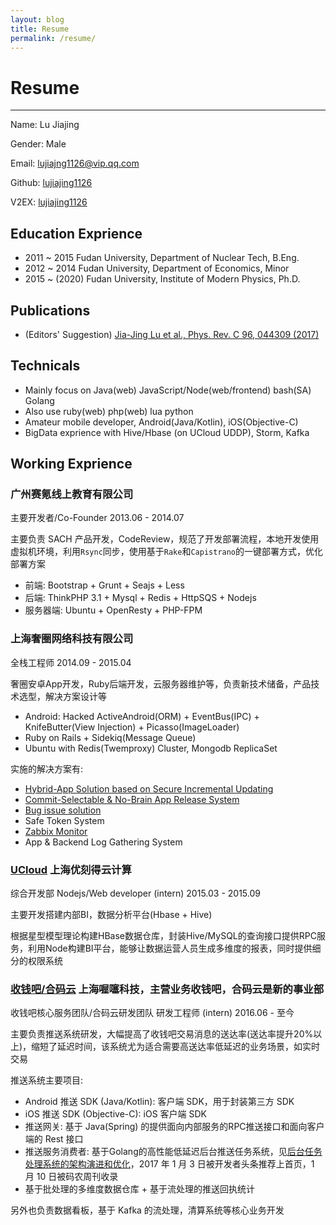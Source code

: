 ```yaml
---
layout: blog
title: Resume
permalink: /resume/
---
```


# Resume

---

Name: Lu Jiajing

Gender: Male

Email: lujiajng1126@vip.qq.com

Github: [lujiajing1126](https://github.com/lujiajing1126)

V2EX: [lujiajing1126](https://www.v2ex.com/member/lujiajing1126)

## Education Exprience

 - 2011 ~ 2015 Fudan University, Department of Nuclear Tech, B.Eng.
 - 2012 ~ 2014 Fudan University, Department of Economics, Minor
 - 2015 ~ (2020) Fudan University, Institute of Modern Physics, Ph.D.

## Publications

 - (Editors' Suggestion) [Jia-Jing Lu et al., Phys. Rev. C 96, 044309 (2017)](https://journals.aps.org/prc/abstract/10.1103/PhysRevC.96.044309)

## Technicals

 - Mainly focus on Java(web) JavaScript/Node(web/frontend) bash(SA) Golang
 - Also use ruby(web) php(web) lua python
 - Amateur mobile developer, Android(Java/Kotlin), iOS(Objective-C)
 - BigData exprience with Hive/Hbase (on UCloud UDDP), Storm, Kafka

## Working Exprience

### **广州赛氪线上教育有限公司**

  主要开发者/Co-Founder  2013.06 - 2014.07

  主要负责 SACH 产品开发，CodeReview，规范了开发部署流程，本地开发使用虚拟机环境，利用`Rsync`同步，使用基于`Rake`和`Capistrano`的一键部署方式，优化部署方案

   - 前端: Bootstrap + Grunt + Seajs + Less
   - 后端: ThinkPHP 3.1 + Mysql + Redis + HttpSQS + Nodejs
   - 服务器端: Ubuntu + OpenResty + PHP-FPM

### **上海奢圈网络科技有限公司**

  全栈工程师  2014.09 - 2015.04

  奢圈安卓App开发，Ruby后端开发，云服务器维护等，负责新技术储备，产品技术选型，解决方案设计等

  - Android: Hacked ActiveAndroid(ORM) + EventBus(IPC) + KnifeButter(View Injection) + Picasso(ImageLoader)
  - Ruby on Rails + Sidekiq(Message Queue)
  - Ubuntu with Redis(Twemproxy) Cluster, Mongodb ReplicaSet

  实施的解决方案有:
  
  - [Hybrid-App Solution based on Secure Incremental Updating](https://ruby-china.org/topics/23258)
  - [Commit-Selectable & No-Brain App Release System](/automation/Commit-Selectable-and-No-Brain-App-Release-System.html)
  - [Bug issue solution](/solution/gitlab-webhook-to-trello.html)
  - Safe Token System
  - [Zabbix Monitor](/solution/zabbix-monitor-solution.html)
  - App & Backend Log Gathering System

### **[UCloud](http://www.ucloud.cn/) 上海优刻得云计算**

  综合开发部 Nodejs/Web developer (intern) 2015.03 - 2015.09

  主要开发搭建内部BI，数据分析平台(Hbase + Hive)

  根据星型模型理论构建HBase数据仓库，封装Hive/MySQL的查询接口提供RPC服务，利用Node构建BI平台，能够让数据运营人员生成多维度的报表，同时提供细分的权限系统

### **[收钱吧/合码云](https://shouqianba.com) 上海喔噻科技，主营业务收钱吧，合码云是新的事业部**

  收钱吧核心服务团队/合码云研发团队 研发工程师 (intern) 2016.06 - 至今

  主要负责推送系统研发，大幅提高了收钱吧交易消息的送达率(送达率提升20%以上)，缩短了延迟时间，该系统尤为适合需要高送达率低延迟的业务场景，如实时交易

  推送系统主要项目:

  - Android 推送 SDK (Java/Kotlin): 客户端 SDK，用于封装第三方 SDK
  - iOS 推送 SDK (Objective-C): iOS 客户端 SDK
  - 推送网关: 基于 Java(Spring) 的提供面向内部服务的RPC推送接口和面向客户端的 Rest 接口
  - 推送服务消费者: 基于Golang的高性能低延迟后台推送任务系统，见[后台任务处理系统的架构演进和优化](http://www.coder.dog/solution/the-evolution-and-optimization-of-a-background-processing-system.html)，2017 年 1 月 3 日被开发者头条推荐上首页，1 月 10 日被码农周刊收录
  - 基于批处理的多维度数据仓库 + 基于流处理的推送回执统计

  另外也负责数据看板，基于 Kafka 的流处理，清算系统等核心业务开发
